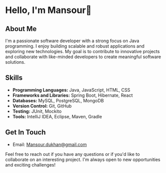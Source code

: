 # Hello, I'm Mansour👋

## About Me
I'm a passionate software developer with a strong focus on Java programming. I enjoy building scalable and robust applications and exploring new technologies. My goal is to contribute to innovative projects and collaborate with like-minded developers to create meaningful software solutions.

## Skills

- **Programming Languages:** Java, JavaScript, HTML, CSS
- **Frameworks and Libraries:** Spring Boot, Hibernate, React
- **Databases:** MySQL, PostgreSQL, MongoDB
- **Version Control:** Git, GitHub
- **Testing:** JUnit, Mockito
- **Tools:** IntelliJ IDEA, Eclipse, Maven, Gradle


## Get In Touch

- Email: Mansour.dukhan@gmail.com


Feel free to reach out if you have any questions or if you'd like to collaborate on an interesting project. I'm always open to new opportunities and exciting challenges!
